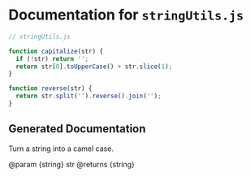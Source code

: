 # Documentation for `stringUtils.js`

```javascript
// stringUtils.js

function capitalize(str) {
  if (!str) return '';
  return str[0].toUpperCase() + str.slice(1);
}

function reverse(str) {
  return str.split('').reverse().join('');
}
```

## Generated Documentation

Turn a string into a camel case.

@param {string} str
@returns {string}
